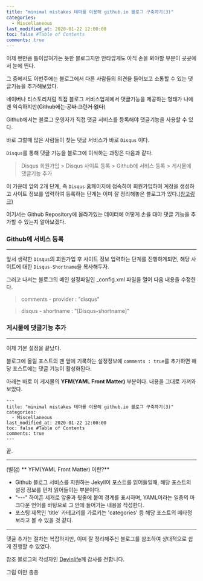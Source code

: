 ```yaml
---
title: "minimal mistakes 테마를 이용해 github.io 블로그 구축하기(3)"
categories: 
  - Miscellaneous
last_modified_at: 2020-01-22 12:00:00
toc: false #Table of Contents
comments: true
---
```


이제 왠만큼 틀이잡혀가는 듯한 블로그지만 안타깝게도 아직 손을 봐야할 부분이 곳곳에서 눈에 띈다. 

그 중에서도 이번주에는 블로그에서 다른 사람들의 의견을 들어보고 소통할 수 있는 댓글기능을 추가해보았다.

네이버나 티스토리처럼 직접 블로그 서비스업체에서 댓글기능을 제공하는 형태가 나에겐 익숙하지만(~~Github에는 공짜 그런거 없다~~)

Github에서는 블로그 운영자가 직접 댓글 서비스를 등록해야 댓글기능을 사용할 수 있다.

바로 그럴때 많은 사람들이 찾는 댓글 서비스가 바로 `Disqus` 이다.

`Disqus`를 통해 댓글 기능을 블로그에 이식하는 과정은 다음과 같다.

> Disqus 회원가입 > Disqus 사이트 등록 > Github에 서비스 등록 > 게시물에 댓글기능 추가

이 가운데 앞의 2개 단계, 즉 `Disqus` 홈페이지에 접속하여 회원가입하여 계정을 생성하고 사이트 정보를 입력하여 등록하는 단계는 이미 잘 정리해놓은 블로그가 있다.[(참고링크)](https://devinlife.com/howto%20github%20pages/blog-disqus/)

여기서는 Github Repository에 올라가있는 데이터에 어떻게 손을 대야 댓글 기능을 추가할 수 있는지 알아보겠다.



### Github에 서비스 등록
------

앞서 생략한 `Disqus`의 회원가입 후 사이트 정보 입력하는 단계를 진행하게되면, 해당 사이트에 대한 `Disqus-Shortname`을 복사해두자.

그러고 나서는 블로그의 메인 설정파일인 _config.xml 파일을 열어 다음 내용을 수정한다.

> comments - provider  : "disqus"

> disqus   - shortname : "[Disqus-shortname]"



### 게시물에 댓글기능 추가
------

이제 기본 설정을 끝났다.

블로그에 올릴 포스트의 맨 앞에 기록하는 설정정보에 `comments : true`를 추가하면 해당 포스트에는 댓글 기능이 활성화된다.

아래는 바로 이 게시물의 **YFM(YAML Front Matter)** 부분이다. 내용을 그대로 가져와보았다.

```
---
title: "minimal mistakes 테마를 이용해 github.io 블로그 구축하기(3)"
categories: 
  - Miscellaneous
last_modified_at: 2020-01-22 12:00:00
toc: false #Table of Contents
comments: true
---
```

끝.


------

(별첨)
** YFM(YAML Front Matter) 이란?**
- Github 블로그 서비스를 지원하는 Jekyll이 포스트를 읽어들일때, 해당 포스트의 설정 정보를 먼저 읽어들이는 부분이다. 
- "---" 하이픈 세개로 앞줄과 뒷줄에 붙여 경계를 표시하며, YAML이라는 일종의 마크다운 언어를 바탕으로 그 안에 들어가는 내용을 작성한다.
- 포스팅 제목인 'title' 카테고리를 가르키는 'categories' 등 해당 포스트의 메타정보라고 볼 수 있을 것 같다.

-----

댓글 추가는 절차는 복잡하지만, 이미 잘 정리해주신 블로그를 참조하여 상대적으로 쉽게 진행할 수 있었다.

참조 블로그의 작성자인 [Devinlife](https://devinlife.com/)께 감사를 전합니다.

그럼 이만 총총
